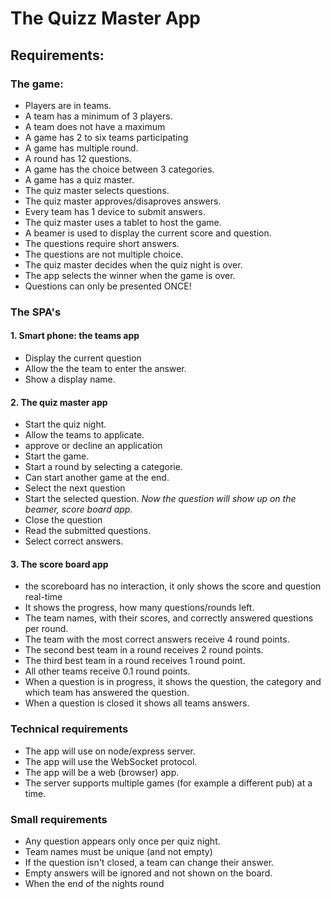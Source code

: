 # The Quizz Master App
## Requirements:
### The game:
- Players are in teams.
- A team has a minimum of 3 players.
- A team does not have a maximum
- A game has 2 to six teams participating
- A game has multiple round.
- A round has 12 questions.
- A game has the choice between 3 categories.
- A game has a quiz master.
- The quiz master selects questions.
- The quiz master approves/disaproves answers.
- Every team has 1 device to submit answers.
- The quiz master uses a tablet to host the game.
- A beamer is used to display the current score and question.
- The questions require short answers.
- The questions are not multiple choice.
- The quiz master decides when the quiz night is over.
- The app selects the winner when the game is over.
- Questions can only be presented ONCE!

### The SPA's
#### 1. Smart phone: the teams app
- Display the current question
- Allow the the team to enter the answer.
- Show a display name.

#### 2. The quiz master app
- Start the quiz night.
- Allow the teams to applicate.
- approve or decline an application
- Start the game.
- Start a round by selecting a categorie.
- Can start another game at the end.
- Select the next question
- Start the selected question.
*Now the question will show up on the beamer, score board app.*
- Close the question
- Read the submitted questions.
- Select correct answers.

#### 3. The score board app
- the scoreboard has no interaction, it only shows the score and question real-time
- It shows the progress, how many questions/rounds left.
- The team names, with their scores, and correctly answered questions per round.
- The team with the most correct answers receive 4 round points.
- The second best team in a round receives 2 round points.
- The third best team in a round receives 1 round point.
- All other teams receive 0.1 round points.
- When a question is in progress, it shows the question, the category and which team has answered the question.
- When a question is closed it shows all teams answers.


### Technical requirements
- The app will use on node/express server.
- The app will use the WebSocket protocol.
- The app will be a web (browser) app.
- The server supports multiple games (for example a different pub) at a time.

### Small requirements
- Any question appears only once per quiz night.
- Team names must be unique (and not empty)
- If the question isn't closed, a team can change their answer.
- Empty answers will be ignored and not shown on the board.
- When the end of the nights round 

